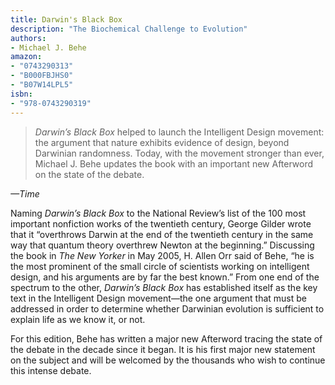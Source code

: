 ```yaml
---
title: Darwin's Black Box
description: "The Biochemical Challenge to Evolution"
authors:
- Michael J. Behe
amazon:
- "0743290313"
- "B000FBJHS0"
- "B07W14LPL5"
isbn:
- "978-0743290319"
---
```

>_Darwin’s Black Box_ helped to launch the Intelligent Design movement: the argument that nature exhibits evidence of design, beyond Darwinian randomness. Today, with the movement stronger than ever, Michael J. Behe updates the book with an important new Afterword on the state of the debate.

_—Time_

Naming _Darwin’s Black Box_ to the National Review’s list of the 100 most important nonfiction works of the twentieth century, George Gilder wrote that it “overthrows Darwin at the end of the twentieth century in the same way that quantum theory overthrew Newton at the beginning.” Discussing the book in _The New Yorker_ in May 2005, H. Allen Orr said of Behe, “he is the most prominent of the small circle of scientists working on intelligent design, and his arguments are by far the best known.” From one end of the spectrum to the other, _Darwin’s Black Box_ has established itself as the key text in the Intelligent Design movement—the one argument that must be addressed in order to determine whether Darwinian evolution is sufficient to explain life as we know it, or not.

For this edition, Behe has written a major new Afterword tracing the state of the debate in the decade since it began. It is his first major new statement on the subject and will be welcomed by the thousands who wish to continue this intense debate.
